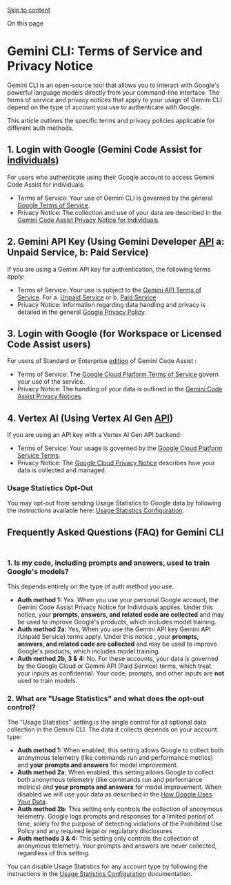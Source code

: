 [Skip to content](https://gemini-cli.xyz/docs/en/tos-privacy#VPContent)

On this page

# Gemini CLI: Terms of Service and Privacy Notice [​](https://gemini-cli.xyz/docs/en/tos-privacy\#gemini-cli-terms-of-service-and-privacy-notice)

Gemini CLI is an open-source tool that allows you to interact with Google's powerful language models directly from your command-line interface. The terms of service and privacy notices that apply to your usage of Gemini CLI depend on the type of account you use to authenticate with Google.

This article outlines the specific terms and privacy policies applicable for different auth methods.

## 1\. Login with Google (Gemini Code Assist for [individuals](https://developers.google.com/gemini-code-assist/docs/overview\#supported-features-gca)) [​](https://gemini-cli.xyz/docs/en/tos-privacy\#_1-login-with-google-gemini-code-assist-for-individuals)

For users who authenticate using their Google account to access Gemini Code Assist for individuals:

- Terms of Service: Your use of Gemini CLI is governed by the general [Google Terms of Service](https://policies.google.com/terms?hl=en-US).
- Privacy Notice: The collection and use of your data are described in the [Gemini Code Assist Privacy Notice for Individuals](https://developers.google.com/gemini-code-assist/resources/privacy-notice-gemini-code-assist-individuals).

## 2\. Gemini API Key (Using Gemini Developer [API](https://ai.google.dev/gemini-api/docs) a: Unpaid Service, b: Paid Service) [​](https://gemini-cli.xyz/docs/en/tos-privacy\#_2-gemini-api-key-using-gemini-developer-api-a-unpaid-service-b-paid-service)

If you are using a Gemini API key for authentication, the following terms apply:

- Terms of Service: Your use is subject to the [Gemini API Terms of Service](https://ai.google.dev/gemini-api/terms). For a. [Unpaid Service](https://ai.google.dev/gemini-api/terms#unpaid-services) or b. [Paid Service](https://ai.google.dev/gemini-api/terms#paid-services)
- Privacy Notice: Information regarding data handling and privacy is detailed in the general [Google Privacy Policy](https://policies.google.com/privacy).

## 3\. Login with Google (for Workspace or Licensed Code Assist users) [​](https://gemini-cli.xyz/docs/en/tos-privacy\#_3-login-with-google-for-workspace-or-licensed-code-assist-users)

For users of Standard or Enterprise [edition](https://cloud.google.com/gemini/docs/codeassist/overview#editions-overview) of Gemini Code Assist :

- Terms of Service: The [Google Cloud Platform Terms of Service](https://cloud.google.com/terms) govern your use of the service.
- Privacy Notice: The handling of your data is outlined in the [Gemini Code Assist Privacy Notices](https://developers.google.com/gemini-code-assist/resources/privacy-notices).

## 4\. Vertex AI (Using Vertex AI Gen [API](https://cloud.google.com/vertex-ai/generative-ai/docs/reference/rest)) [​](https://gemini-cli.xyz/docs/en/tos-privacy\#_4-vertex-ai-using-vertex-ai-gen-api)

If you are using an API key with a Vertex AI Gen API backend:

- Terms of Service: Your usage is governed by the [Google Cloud Platform Service Terms](https://cloud.google.com/terms/service-terms/).
- Privacy Notice: The [Google Cloud Privacy Notice](https://cloud.google.com/terms/cloud-privacy-notice) describes how your data is collected and managed.

### Usage Statistics Opt-Out [​](https://gemini-cli.xyz/docs/en/tos-privacy\#usage-statistics-opt-out)

You may opt-out from sending Usage Statistics to Google data by following the instructions available here: [Usage Statistics Configuration](https://gemini-cli.xyz/docs/en/cli/configuration#usage-statistics).

## Frequently Asked Questions (FAQ) for Gemini CLI [​](https://gemini-cli.xyz/docs/en/tos-privacy\#frequently-asked-questions-faq-for-gemini-cli)

### 1\. Is my code, including prompts and answers, used to train Google's models? [​](https://gemini-cli.xyz/docs/en/tos-privacy\#_1-is-my-code-including-prompts-and-answers-used-to-train-google-s-models)

This depends entirely on the type of auth method you use.

- **Auth method 1:** Yes. When you use your personal Google account, the Gemini Code Assist Privacy Notice for Individuals applies. Under this notice, your **prompts, answers, and related code are collected** and may be used to improve Google's products, which includes model training.
- **Auth method 2a:** Yes, When you use the Gemini API key Gemini API (Unpaid Service) terms apply. Under this notice , your **prompts, answers, and related code are collected** and may be used to improve Google's products, which includes model training.
- **Auth method 2b, 3 & 4:** No. For these accounts, your data is governed by the Google Cloud or Gemini API (Paid Service) terms, which treat your inputs as confidential. Your code, prompts, and other inputs are **not** used to train models.

### 2\. What are "Usage Statistics" and what does the opt-out control? [​](https://gemini-cli.xyz/docs/en/tos-privacy\#_2-what-are-usage-statistics-and-what-does-the-opt-out-control)

The "Usage Statistics" setting is the single control for all optional data collection in the Gemini CLI. The data it collects depends on your account type:

- **Auth method 1:** When enabled, this setting allows Google to collect both anonymous telemetry (like commands run and performance metrics) and **your prompts and answers** for model improvement.
- **Auth method 2a:** When enabled, this setting allows Google to collect both anonymous telemetry (like commands run and performance metrics) and **your prompts and answers** for model improvement. When disabled we will use your data as described in the [How Google Uses Your Data](https://ai.google.dev/gemini-api/terms#data-use-unpaid).
- **Auth method 2b:** This setting only controls the collection of anonymous telemetry. Google logs prompts and responses for a limited period of time, solely for the purpose of detecting violations of the Prohibited Use Policy and any required legal or regulatory disclosures
- **Auth methods 3 & 4:** This setting only controls the collection of anonymous telemetry. Your prompts and answers are never collected, regardless of this setting.

You can disable Usage Statistics for any account type by following the instructions in the [Usage Statistics Configuration](https://gemini-cli.xyz/docs/en/cli/configuration#usage-statistics) documentation.